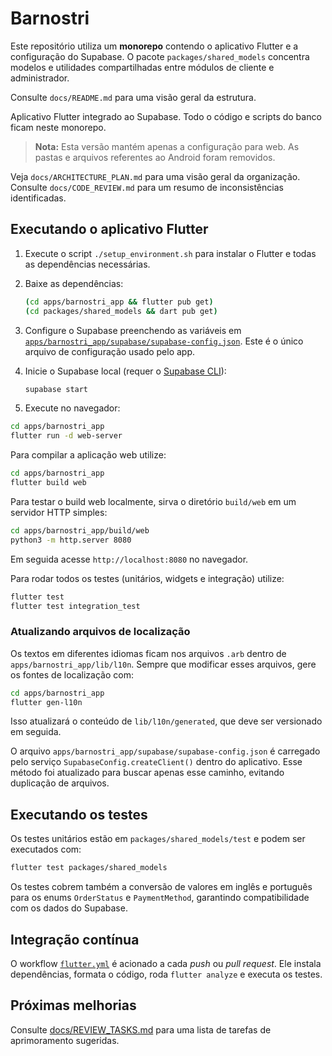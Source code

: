# Barnostri

Este repositório utiliza um **monorepo** contendo o aplicativo Flutter e a
configuração do Supabase. O pacote `packages/shared_models` concentra modelos e
utilidades compartilhadas entre módulos de cliente e administrador.

Consulte `docs/README.md` para uma visão geral da estrutura.

Aplicativo Flutter integrado ao Supabase. Todo o código e scripts do banco ficam neste monorepo.

> **Nota:** Esta versão mantém apenas a configuração para web. As pastas e arquivos referentes ao Android foram removidos.

Veja `docs/ARCHITECTURE_PLAN.md` para uma visão geral da organização. Consulte `docs/CODE_REVIEW.md` para um resumo de inconsistências identificadas.

## Executando o aplicativo Flutter

1. Execute o script `./setup_environment.sh` para instalar o Flutter e todas as dependências necessárias.
2. Baixe as dependências:

   ```bash
   (cd apps/barnostri_app && flutter pub get)
   (cd packages/shared_models && dart pub get)
   ```
3. Configure o Supabase preenchendo as variáveis em [`apps/barnostri_app/supabase/supabase-config.json`](apps/barnostri_app/supabase/supabase-config.json).
   Este é o único arquivo de configuração usado pelo app.
4. Inicie o Supabase local (requer o [Supabase CLI](https://supabase.com/docs/guides/cli)):

   ```bash
   supabase start
   ```
5. Execute no navegador:

  ```bash
  cd apps/barnostri_app
  flutter run -d web-server
  ```

Para compilar a aplicação web utilize:

```bash
cd apps/barnostri_app
flutter build web
```

Para testar o build web localmente, sirva o diretório `build/web` em um servidor
HTTP simples:

```bash
cd apps/barnostri_app/build/web
python3 -m http.server 8080
```

Em seguida acesse `http://localhost:8080` no navegador.

Para rodar todos os testes (unitários, widgets e integração) utilize:

```bash
flutter test
flutter test integration_test
```

### Atualizando arquivos de localização

Os textos em diferentes idiomas ficam nos arquivos `.arb` dentro de
`apps/barnostri_app/lib/l10n`. Sempre que modificar esses arquivos, gere os
fontes de localização com:

```bash
cd apps/barnostri_app
flutter gen-l10n
```

Isso atualizará o conteúdo de `lib/l10n/generated`, que deve ser versionado em
seguida.

O arquivo `apps/barnostri_app/supabase/supabase-config.json` é carregado pelo serviço `SupabaseConfig.createClient()` dentro do aplicativo.
Esse método foi atualizado para buscar apenas esse caminho, evitando duplicação de arquivos.

## Executando os testes

Os testes unitários estão em `packages/shared_models/test` e podem ser executados com:

```bash
flutter test packages/shared_models
```

Os testes cobrem também a conversão de valores em inglês e português para os enums
`OrderStatus` e `PaymentMethod`, garantindo compatibilidade com os dados do Supabase.

## Integração contínua

O workflow [`flutter.yml`](.github/workflows/flutter.yml) é acionado a cada *push* ou *pull request*. Ele instala dependências, formata o código, roda `flutter analyze` e executa os testes.

## Próximas melhorias
Consulte [docs/REVIEW_TASKS.md](docs/REVIEW_TASKS.md) para uma lista de tarefas de aprimoramento sugeridas.
